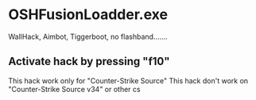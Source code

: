 # OSHFusionLoadder.exe
 WallHack, Aimbot, Tiggerboot, no flashband.......
## Activate hack by pressing "f10"
 This hack work only for "Counter-Strike Source"
 This hack don't work on "Counter-Strike Source v34" or other cs
